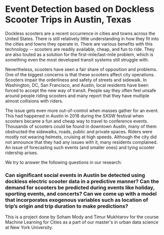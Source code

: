 # Event Detection based on Dockless Scooter Trips in Austin, Texas

Dockless scooters are a recent occurrence in cities and towns across the United States. There is still relatively little understanding in how they fit into the cities and towns they operate in. There are various benefits with this technology -- scooters are readily available, cheap, and fun to ride. They are also touted as a solution for the first-mile/last-mile problem, which is something even the most developed transit systems still struggle with. 

Nevertheless, scooters have seen a fair share of opposition and problems. One of the biggest concerns is that these scooters affect city operations. Scooters impair the orderliness and safety of streets and sidewalk. In Washington, DC, San Francisco, and Austin, local residents have been forced to accept the new way of transit. People say they often feel unsafe around people riding scooters and many report that they have multiple almost collisions with riders.  

The issue gets even more out-of-control when masses gather for an event. This had happened in Austin in 2018 during the SXSW festival when scooters became a fun and cheap way to travel to conference events. Thousands of scooters could be found in downtown Austin, many of them obstructed the sidewalks, roads, public and private spaces. Riders were mostly not wearing helmets, cruising at high speeds. Although the city did not announce that they had any issues with it, many residents complained. An issue of forecasting such events (and smaller ones) and tying scooter ridership arises.  

We try to answer the following questions in our research:
 ### Can significant social events in Austin be detected using dockless electric scooter data in a predictive manner? Can the demand for scooters be predicted during events like holiday, sporting events, and concerts? Can we come up with a model that incorporates exogenous variables such as location of trip’s origin and trip duration to make predictions? 
 
This is a project done by Soham Mody and Timur Mukhtarov for the course Machine Learning for Cities as a part of our master's in urban data science at New York University.


